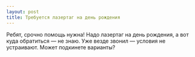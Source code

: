 ```yaml
---
layout: post 
title: Требуется лазертаг на день рождения 
--- 
```

Ребят, срочно помощь нужна! Надо лазертаг на день рождения, а вот куда обратиться — не знаю. Уже везде звонил — условия не устраивают. Может подкинете варианты?